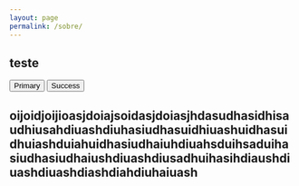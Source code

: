 ```yaml
---
layout: page
permalink: /sobre/
---
```

<div class="main">
     <div class="container">
<section class="hgroup">
		<h1> teste</h1>
		<button type="button" class="btn btn-primary">Primary</button>
		<button type="button" class="btn btn-success">Success</button>
		<h2>oijoidjoijioasjdoiajsoidasjdoiasjhdasudhasidhisaudhiusahdiuashdiuhasiudhasuidhiuashuidhasuidhuiashduiahuidhasiudhaiuhdiuahsduihsaduihasiudhasiudhaiushdiuashdiusadhuihasihdiaushdiuashdiuashdiashdiahdiuhaiuash</h2>
</section>
</div>
</div>